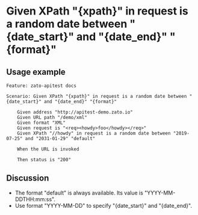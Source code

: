 
Given XPath "{xpath}" in request is a random date between "{date_start}" and "{date_end}" "{format}"
=============================================================================================================

Usage example
-------------

```
Feature: zato-apitest docs

Scenario: Given XPath "{xpath}" in request is a random date between "{date_start}" and "{date_end}" "{format}"

    Given address "http://apitest-demo.zato.io"
    Given URL path "/demo/xml"
    Given format "XML"
    Given request is "<req><howdy>foo</howdy></req>"
    Given XPath "//howdy" in request is a random date between "2019-07-25" and "2031-01-29" "default"

    When the URL is invoked

    Then status is "200"
```

Discussion
----------

* The format "default" is always available. Its value is "YYYY-MM-DDTHH:mm:ss".
* Use format "YYYY-MM-DD" to specify "{date_start}" and "{date_end}".